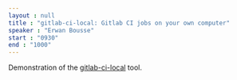 ```yaml
---
layout : null
title : "gitlab-ci-local: Gitlab CI jobs on your own computer"
speaker : "Erwan Bousse"
start : "0930"
end : "1000"
---
```


Demonstration of the [gitlab-ci-local](https://github.com/firecow/gitlab-ci-local/) tool.